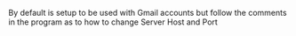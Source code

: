 By default is setup to be used with Gmail accounts but follow the comments in the program as to how to change Server Host and Port
